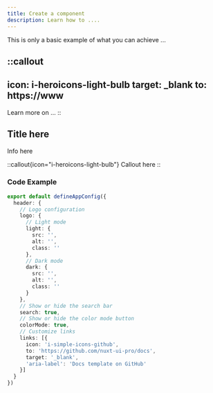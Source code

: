 ```yaml
---
title: Create a component
description: Learn how to ....
---
```


This is only a basic example of what you can achieve ...

::callout
---
icon: i-heroicons-light-bulb
target: _blank
to: https://www
---
Learn more on ...
::

## Title here

Info here

::callout{icon="i-heroicons-light-bulb"}
Callout here
::

### Code Example

```ts [app.config.ts]
export default defineAppConfig({
  header: {
    // Logo configuration
    logo: {
      // Light mode
      light: {
        src: '',
        alt: '',
        class: ''
      },
      // Dark mode
      dark: {
        src: '',
        alt: '',
        class: ''
      }
    },
    // Show or hide the search bar
    search: true,
    // Show or hide the color mode button
    colorMode: true,
    // Customize links
    links: [{
      icon: 'i-simple-icons-github',
      to: 'https://github.com/nuxt-ui-pro/docs',
      target: '_blank',
      'aria-label': 'Docs template on GitHub'
    }]
  }
})
```
